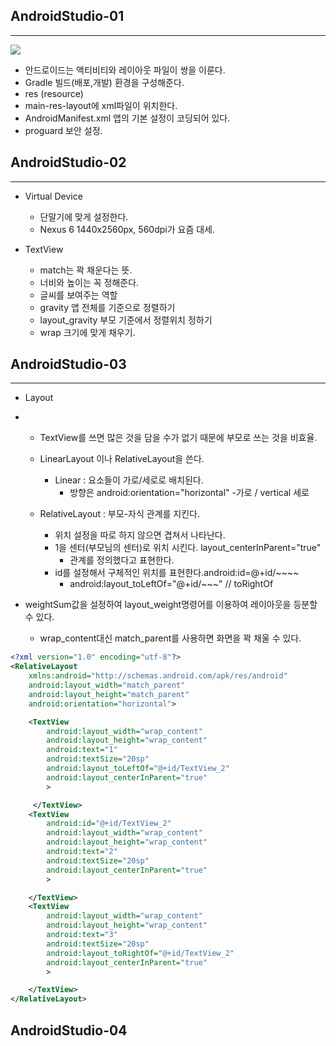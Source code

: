 ## AndroidStudio-01

---

![](C:\blog\assets\img\Android)

- 안드로이드는 액티비티와 레이아웃 파일이 쌍을 이룬다.
- Gradle 빌드(배포,개발) 환경을 구성해준다.
- res (resource)
- main-res-layout에 xml파일이 위치한다.
- AndroidManifest.xml 앱의 기본 설정이 코딩되어 있다.
- proguard 보안 설정.


## AndroidStudio-02

---

- Virtual Device
  - 단말기에 맞게 설정한다.
  - Nexus 6 1440x2560px, 560dpi가 요즘 대세.

- TextView
  - match는 꽉 채운다는 뜻.
  - 너비와 높이는 꼭 정해준다.
  - 글씨를 보여주는 역할
  - gravity 앱 전체를 기준으로 정렬하기
  - layout_gravity 부모 기준에서 정렬위치 정하기 
  - wrap 크기에 맞게 채우기.


## AndroidStudio-03

---

- Layout
- 
    - TextView를 쓰면 많은 것을 담을 수가 없기 때문에 부모로 쓰는 것을 비효율.

    - LinearLayout 이나 RelativeLayout을 쓴다.
      - Linear : 요소들이 가로/세로로 배치된다.
        - 방향은 android:orientation="horizontal" -가로 / vertical 세로


    - RelativeLayout : 부모-자식 관계를 지킨다.
      - 위치 설정을 따로 하지 않으면 겹쳐서 나타난다.
      - 1을 센터(부모님의 센터)로 위치 시킨다. layout_centerInParent="true"
        - 관계를 정의했다고 표현한다.
      - id를 설정해서 구체적인 위치를 표현한다.android:id=@+id/~~~~
        - android:layout_toLeftOf="@+id/~~~" // toRightOf

- weightSum값을 설정하여 layout_weight명령어를 이용하여 레이아웃을 등분할 수 있다.
  - wrap_content대신 match_parent를 사용하면 화면을 꽉 채울 수 있다.


``` xml
<?xml version="1.0" encoding="utf-8"?>
<RelativeLayout
    xmlns:android="http://schemas.android.com/apk/res/android"
    android:layout_width="match_parent"
    android:layout_height="match_parent"
    android:orientation="horizontal">

    <TextView
        android:layout_width="wrap_content"
        android:layout_height="wrap_content"
        android:text="1"
        android:textSize="20sp"
        android:layout_toLeftOf="@+id/TextView_2"
        android:layout_centerInParent="true"
        >

     </TextView>
    <TextView
        android:id="@+id/TextView_2"
        android:layout_width="wrap_content"
        android:layout_height="wrap_content"
        android:text="2"
        android:textSize="20sp"
        android:layout_centerInParent="true"
        >

    </TextView>
    <TextView
        android:layout_width="wrap_content"
        android:layout_height="wrap_content"
        android:text="3"
        android:textSize="20sp"
        android:layout_toRightOf="@+id/TextView_2"
        android:layout_centerInParent="true"
        >

    </TextView>
</RelativeLayout>
```



## AndroidStudio-04